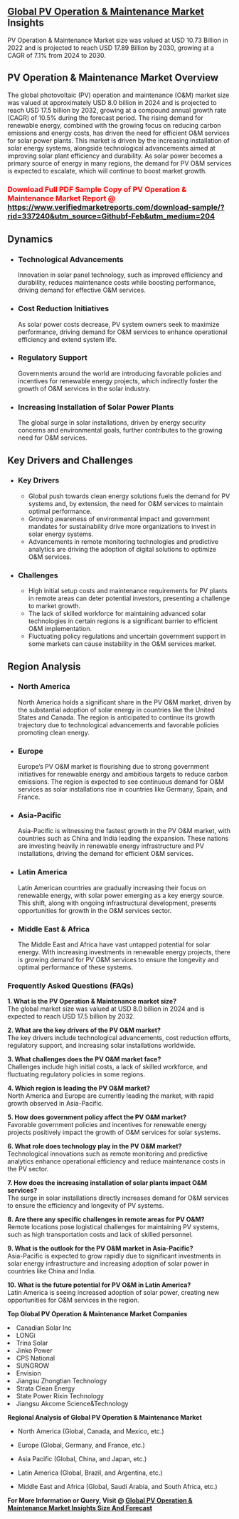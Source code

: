 <h2><a href="https://www.verifiedmarketreports.com/download-sample/?rid=337240&amp;utm_source=Githubf&amp;utm_medium=204" target="_blank">Global PV Operation & Maintenance Market</a> Insights</h2><p>PV Operation & Maintenance Market size was valued at USD 10.73 Billion in 2022 and is projected to reach USD 17.89 Billion by 2030, growing at a CAGR of 7.1% from 2024 to 2030.</p><p> <h2>PV Operation & Maintenance Market Overview</h2> <p>The global photovoltaic (PV) operation and maintenance (O&M) market size was valued at approximately USD 8.0 billion in 2024 and is projected to reach USD 17.5 billion by 2032, growing at a compound annual growth rate (CAGR) of 10.5% during the forecast period. The rising demand for renewable energy, combined with the growing focus on reducing carbon emissions and energy costs, has driven the need for efficient O&M services for solar power plants. This market is driven by the increasing installation of solar energy systems, alongside technological advancements aimed at improving solar plant efficiency and durability. As solar power becomes a primary source of energy in many regions, the demand for PV O&M services is expected to escalate, which will continue to boost market growth. <h3><p><span class=""><span style="color: #ff0000;"><strong>Download Full PDF Sample Copy of PV Operation & Maintenance Market Report</strong> @ </span><a href="https://www.verifiedmarketreports.com/download-sample/?rid=337240&amp;utm_source=Githubf-Feb&amp;utm_medium=204" target="_blank">https://www.verifiedmarketreports.com/download-sample/?rid=337240&amp;utm_source=Githubf-Feb&amp;utm_medium=204</a></span></p></h3> <h2>Dynamics</h2> <ul> <li><h3>Technological Advancements</h3> Innovation in solar panel technology, such as improved efficiency and durability, reduces maintenance costs while boosting performance, driving demand for effective O&M services.</li> <li><h3>Cost Reduction Initiatives</h3> As solar power costs decrease, PV system owners seek to maximize performance, driving demand for O&M services to enhance operational efficiency and extend system life.</li> <li><h3>Regulatory Support</h3> Governments around the world are introducing favorable policies and incentives for renewable energy projects, which indirectly foster the growth of O&M services in the solar industry.</li> <li><h3>Increasing Installation of Solar Power Plants</h3> The global surge in solar installations, driven by energy security concerns and environmental goals, further contributes to the growing need for O&M services.</li> </ul> <h2>Key Drivers and Challenges</h2> <ul> <li><h3>Key Drivers</h3> <ul> <li>Global push towards clean energy solutions fuels the demand for PV systems and, by extension, the need for O&M services to maintain optimal performance.</li> <li>Growing awareness of environmental impact and government mandates for sustainability drive more organizations to invest in solar energy systems.</li> <li>Advancements in remote monitoring technologies and predictive analytics are driving the adoption of digital solutions to optimize O&M services.</li> </ul> </li> <li><h3>Challenges</h3> <ul> <li>High initial setup costs and maintenance requirements for PV plants in remote areas can deter potential investors, presenting a challenge to market growth.</li> <li>The lack of skilled workforce for maintaining advanced solar technologies in certain regions is a significant barrier to efficient O&M implementation.</li> <li>Fluctuating policy regulations and uncertain government support in some markets can cause instability in the O&M services market.</li> </ul> </li> </ul> <h2>Region Analysis</h2> <ul> <li><h3>North America</h3> North America holds a significant share in the PV O&M market, driven by the substantial adoption of solar energy in countries like the United States and Canada. The region is anticipated to continue its growth trajectory due to technological advancements and favorable policies promoting clean energy.</li> <li><h3>Europe</h3> Europe’s PV O&M market is flourishing due to strong government initiatives for renewable energy and ambitious targets to reduce carbon emissions. The region is expected to see continuous demand for O&M services as solar installations rise in countries like Germany, Spain, and France.</li> <li><h3>Asia-Pacific</h3> Asia-Pacific is witnessing the fastest growth in the PV O&M market, with countries such as China and India leading the expansion. These nations are investing heavily in renewable energy infrastructure and PV installations, driving the demand for efficient O&M services.</li> <li><h3>Latin America</h3> Latin American countries are gradually increasing their focus on renewable energy, with solar power emerging as a key energy source. This shift, along with ongoing infrastructural development, presents opportunities for growth in the O&M services sector.</li> <li><h3>Middle East & Africa</h3> The Middle East and Africa have vast untapped potential for solar energy. With increasing investments in renewable energy projects, there is growing demand for PV O&M services to ensure the longevity and optimal performance of these systems.</li> </ul> <h3>Frequently Asked Questions (FAQs)</h3> <p><strong>1. What is the PV Operation & Maintenance market size?</strong><br> The global market size was valued at USD 8.0 billion in 2024 and is expected to reach USD 17.5 billion by 2032.</p> <p><strong>2. What are the key drivers of the PV O&M market?</strong><br> The key drivers include technological advancements, cost reduction efforts, regulatory support, and increasing solar installations worldwide.</p> <p><strong>3. What challenges does the PV O&M market face?</strong><br> Challenges include high initial costs, a lack of skilled workforce, and fluctuating regulatory policies in some regions.</p> <p><strong>4. Which region is leading the PV O&M market?</strong><br> North America and Europe are currently leading the market, with rapid growth observed in Asia-Pacific.</p> <p><strong>5. How does government policy affect the PV O&M market?</strong><br> Favorable government policies and incentives for renewable energy projects positively impact the growth of O&M services for solar systems.</p> <p><strong>6. What role does technology play in the PV O&M market?</strong><br> Technological innovations such as remote monitoring and predictive analytics enhance operational efficiency and reduce maintenance costs in the PV sector.</p> <p><strong>7. How does the increasing installation of solar plants impact O&M services?</strong><br> The surge in solar installations directly increases demand for O&M services to ensure the efficiency and longevity of PV systems.</p> <p><strong>8. Are there any specific challenges in remote areas for PV O&M?</strong><br> Remote locations pose logistical challenges for maintaining PV systems, such as high transportation costs and lack of skilled personnel.</p> <p><strong>9. What is the outlook for the PV O&M market in Asia-Pacific?</strong><br> Asia-Pacific is expected to grow rapidly due to significant investments in solar energy infrastructure and increasing adoption of solar power in countries like China and India.</p> <p><strong>10. What is the future potential for PV O&M in Latin America?</strong><br> Latin America is seeing increased adoption of solar power, creating new opportunities for O&M services in the region.</p> </p><p><strong>Top Global PV Operation & Maintenance Market Companies</strong></p><div data-test-id=""><p><li>Canadian Solar Inc</li><li> LONGi</li><li> Trina Solar</li><li> Jinko Power</li><li> CPS National</li><li> SUNGROW</li><li> Envision</li><li> Jiangsu Zhongtian Technology</li><li> Strata Clean Energy</li><li> State Power Rixin Technology</li><li> Jiangsu Akcome Science&Technology</li></p><div><strong>Regional Analysis of&nbsp;Global PV Operation & Maintenance Market</strong></div><ul><li dir="ltr"><p dir="ltr">North America&nbsp;(Global, Canada, and Mexico, etc.)</p></li><li dir="ltr"><p dir="ltr">Europe (Global, Germany, and France, etc.)</p></li><li dir="ltr"><p dir="ltr">Asia Pacific&nbsp;(Global, China, and Japan, etc.)</p></li><li dir="ltr"><p dir="ltr">Latin America&nbsp;(Global, Brazil, and Argentina, etc.)</p></li><li dir="ltr">Middle East and Africa&nbsp;(Global, Saudi Arabia, and South Africa, etc.)</li></ul><p><strong>For More Information or Query, Visit @&nbsp;</strong><strong><a href="https://www.verifiedmarketreports.com/product/pv-operation-maintenance-market/?utm_source=Githubf&amp;utm_medium=204" target="_blank">Global PV Operation & Maintenance Market Insights Size And Forecast</a></strong></p></div>
